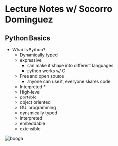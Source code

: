 # Lecture Notes w/ Socorro Dominguez

## Python Basics

* What is Python?
    * Dynamically typed
    * expressive
        * can make it shape into different languages
        * python works w/ C
    * Free and open source
        * anyone can use it, everyone shares code
    * Interpreted
        * 
    * High-level
    * portable
    * object oriented
    * GUI programming
    * dynamically typed
    * interpreted
    * embeddable
    * extensible

![booga](http://prntscr.com/16cj5eb)